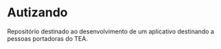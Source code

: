 # Autizando
Repositório destinado ao desenvolvimento de um aplicativo destinando a pessoas portadoras do TEA.

